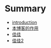 # Summary

* [introduction](README.md)
* [本博客的作用](ben_bo_ke_de_zuo_yong.md)
* [佳佳](_posts/思考/2014-09-24-I-love-++.md)
* [佳佳2](i_love_jiajia.md)
